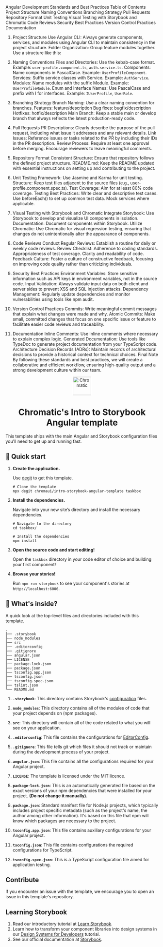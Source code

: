 Angular Development Standards and Best Practices
Table of Contents
Project Structure
Naming Conventions
Branching Strategy
Pull Requests
Repository Format
Unit Testing
Visual Testing with Storybook and Chromatic
Code Reviews
Security Best Practices
Version Control Practices
Documentation


1. Project Structure
Use Angular CLI: Always generate components, services, and modules using Angular CLI to maintain consistency in the project structure.
Folder Organization:
Group feature modules together.
Use a structure like this:


2. Naming Conventions
Files and Directories: Use the kebab-case format.
Example: `user-profile.component.ts`, `auth.service.ts`.
Components: Name components in PascalCase.
Example: `UserProfileComponent`.
Services: Suffix service classes with Service.
Example: `AuthService`.
Modules: Name modules with the suffix Module.
Example: `UserProfileModule`.
Enum and Interface Names: Use PascalCase and prefix with I for interfaces.
Example: `IUserProfile`, `UserRole`.

3. Branching Strategy
Branch Naming: Use a clear naming convention for branches.
Features: feature/description
Bug fixes: bugfix/description
Hotfixes: hotfix/description
Main Branch: Keep a stable main or develop branch that always reflects the latest production-ready code.


4. Pull Requests
PR Descriptions: Clearly describe the purpose of the pull request, including what issue it addresses and any relevant details.
Link Issues: Reference issues or tasks related to the PR by including their IDs in the PR description.
Review Process: Require at least one approval before merging. Encourage reviewers to leave meaningful comments.


5. Repository Format
Consistent Structure: Ensure that repository follows the defined project structure.
README.md: Keep the README updated with essential instructions on setting up and contributing to the project.


6. Unit Testing
Framework: Use Jasmine and Karma for unit testing.
Structure: Keep test files adjacent to the source files (e.g., user-profile.component.spec.ts).
Test Coverage: Aim for at least 80% code coverage.
Testing Best Practices:
Write clear and descriptive test cases.
Use beforeEach() to set up common test data.
Mock services where applicable.


7. Visual Testing with Storybook and Chromatic
Integrate Storybook: Use Storybook to develop and visualize UI components in isolation.
Documentation: Document components within Storybook.
Utilize Chromatic: Use Chromatic for visual regression testing, ensuring that changes do not unintentionally alter the appearance of components.


8. Code Reviews
Conduct Regular Reviews: Establish a routine for daily or weekly code reviews.
Review Checklist:
Adherence to coding standards.
Appropriateness of test coverage.
Clarity and readability of code.
Feedback Culture: Foster a culture of constructive feedback, focusing on improving code quality rather than criticizing individuals.


9. Security Best Practices
Environment Variables: Store sensitive information such as API keys in environment variables, not in the source code.
Input Validation: Always validate input data on both client and server sides to prevent XSS and SQL injection attacks.
Dependency Management: Regularly update dependencies and monitor vulnerabilities using tools like npm audit.


10. Version Control Practices
Commits: Write meaningful commit messages that explain what changes were made and why.
Atomic Commits: Make small, committed changes that focus on one specific issue or feature to facilitate easier code reviews and traceability.


11. Documentation
Inline Comments: Use inline comments where necessary to explain complex logic.
Generated Documentation: Use tools like TypeDoc to generate project documentation from your TypeScript code.
Architecture Decision Records (ADRs): Maintain records of architectural decisions to provide a historical context for technical choices.
Final Note
By following these standards and best practices, we will create a collaborative and efficient workflow, ensuring high-quality output and a strong development culture within our team.



<p align="center">
  <a href="https://www.chromatic.com/">
    <img alt="Chromatic" src="https://avatars2.githubusercontent.com/u/24584319?s=200&v=4" width="60" />
  </a>
</p>

<h1 align="center">
  Chromatic's Intro to Storybook Angular template
</h1>

This template ships with the main Angular and Storybook configuration files you'll need to get up and running fast.

## 🚅 Quick start

1.  **Create the application.**

    Use [degit](https://github.com/Rich-Harris/degit) to get this template.

    ```shell
    # Clone the template
    npx degit chromaui/intro-storybook-angular-template taskbox
    ```

1.  **Install the dependencies.**

    Navigate into your new site’s directory and install the necessary dependencies.

    ```shell
    # Navigate to the directory
    cd taskbox/

    # Install the dependencies
    npm install
    ```

1.  **Open the source code and start editing!**

    Open the `taskbox` directory in your code editor of choice and building your first component!

1.  **Browse your stories!**

    Run `npm run storybook` to see your component's stories at `http://localhost:6006`.

## 🔎 What's inside?

A quick look at the top-level files and directories included with this template.

    .
    ├── .storybook
    ├── node_modules
    ├── src
    ├── .editorconfig
    ├── .gitignore
    ├── angular.json
    ├── LICENSE
    ├── package-lock.json
    ├── package.json
    ├── tsconfig.app.json
    ├── tsconfig.json
    ├── tsconfig.spec.json
    ├── tslint.json
    └── README.md

1.  **`.storybook`**: This directory contains Storybook's [configuration](https://storybook.js.org/docs/react/configure/overview) files.

2.  **`node_modules`**: This directory contains all of the modules of code that your project depends on (npm packages).

3.  **`src`**: This directory will contain all of the code related to what you will see on your application.

4.  **`.editorconfig`**: This file contains the configurations for [EditorConfig](https://editorconfig.org/).

5.  **`.gitignore`**: This file tells git which files it should not track or maintain during the development process of your project.

6.  **`angular.json`**: This file contains all the configurations required for your Angular project.

7.  **`LICENSE`**: The template is licensed under the MIT licence.

8.  **`package-lock.json`**: This is an automatically generated file based on the exact versions of your npm dependencies that were installed for your project. **(Do not change it manually).**

9.  **`package.json`**: Standard manifest file for Node.js projects, which typically includes project specific metadata (such as the project's name, the author among other information). It's based on this file that npm will know which packages are necessary to the project.

10. **`tsconfig.app.json`**: This file contains auxiliary configurations for your Angular project.

11. **`tsconfig.json`**: This file contains configurations the required configurations for TypeScript.

12. **`tsconfig.spec.json`**: This is a TypeScript configuration file aimed for application testing.

## Contribute

If you encounter an issue with the template, we encourage you to open an issue in this template's repository.

## Learning Storybook

1. Read our introductory tutorial at [Learn Storybook](https://storybook.js.org/tutorials/intro-to-storybook/angular/en/get-started/).
2. Learn how to transform your component libraries into design systems in our [Design Systems for Developers](https://storybook.js.org/tutorials/design-systems-for-developers/) tutorial.
3. See our official documentation at [Storybook](https://storybook.js.org/).

